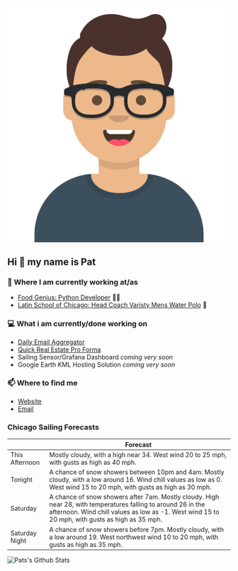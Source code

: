 [![Social banner for p-j-falconer](https://raw.githubusercontent.com/P-J-FALCONER/P-J-FALCONER/master/assets/avataaars.svg)](https://patfalconer.com/)
## Hi :wave: my name is Pat

### 💼 Where I am currently working at/as
- [Food Genius: Python Developer](https://getfoodgenius.com/) 🍔🐍
- [Latin School of Chicago: Head Coach Varisty Mens Water Polo](https://www.latinschool.org/) 🤽


### 💻 What i am currently/done working on
 - [Daily Email Aggregator](https://github.com/P-J-FALCONER/dott_daily_mail)
 - [Quick Real Estate Pro Forma](https://github.com/P-J-FALCONER/henry)
 - Sailing Sensor/Grafana Dashboard *coming very soon*
 - Google Earth KML Hosting Solution *coming very soon*

### 📫 Where to find me
 - [Website](https://patfalconer.com/)
 - [Email](mailto:patrick.j.falconer@gmail.com)


### Chicago Sailing Forecasts
|   | Forecast  |
|---|---|
| This Afternoon | Mostly cloudy, with a high near 34. West wind 20 to 25 mph, with gusts as high as 40 mph. |
| Tonight | A chance of snow showers between 10pm and 4am. Mostly cloudy, with a low around 16. Wind chill values as low as 0. West wind 15 to 20 mph, with gusts as high as 30 mph. |
| Saturday | A chance of snow showers after 7am. Mostly cloudy. High near 28, with temperatures falling to around 26 in the afternoon. Wind chill values as low as -1. West wind 15 to 20 mph, with gusts as high as 35 mph. |
| Saturday Night | A chance of snow showers before 7pm. Mostly cloudy, with a low around 19. West northwest wind 10 to 20 mph, with gusts as high as 35 mph. |

![Pats's Github Stats](https://github-readme-stats.vercel.app/api?username=p-j-falconer&show_icons=true&theme=radical)
